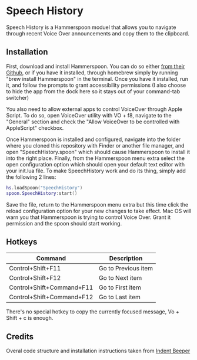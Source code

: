 # Speech History

Speech History is a Hammerspoon moduel that allows you to navigate through recent Voice Over announcements and copy them to the clipboard.

## Installation

First, download and install Hammerspoon. You can do so either [from their Github](https://github.com/Hammerspoon/hammerspoon/releases/latest), or if you have it installed, through homebrew simply by running "brew install Hammerspoon" in the terminal. Once you have it installed, run it, and follow the prompts to grant accessibility permissions (I also choose to hide the app from the dock here so it stays out of your command-tab switcher)

You also need to allow external apps to control VoiceOver through Apple Script. To do so, open VoiceOver utility with VO + f8, navigate to the "General" section and check the "Allow VoiceOver to be controlled with AppleScript" checkbox.

Once Hammerspoon is installed and configured, navigate into the folder where you cloned this repository with Finder or another file manager, and open "SpeechHistory.spoon" which should cause Hammerspoon to install it into the right place. Finally, from the Hammerspoon menu extra select the open configuration option which should open your default text editor with your init.lua file. To make SpeechHistory work and do its thing, simply add the following 2 lines:
```lua
hs.loadSpoon("SpeechHistory")
spoon.SpeechHistory:start()
```

Save the file, return to the Hammerspoon menu extra but this time click the reload configuration option for your new changes to take effect. Mac OS will warn you that Hammerspoon is trying to control Voice Over. Grant it permission and the spoon should start working.


## Hotkeys

| Command | Description |
| --- | --- |
| Control+Shift+F11 | Go to Previous item |
| Control+Shift+F12 | Go to Next item |
| Control+Shift+Command+F11 | Go to First item |
| Control+Shift+Command+F12 | Go to Last item |

There's no special hotkey to copy the currently focused message, Vo + Shift + c is enough.

## Credits

Overal code structure and installation instructions taken from [Indent Beeper](https://github.com/pitermach/IndentBeeper)